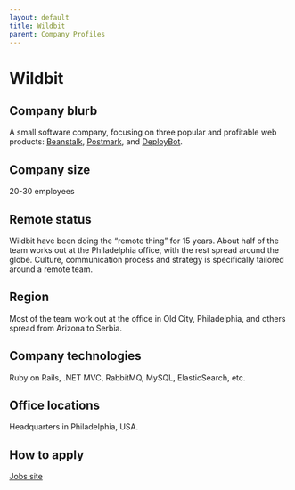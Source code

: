 ```yaml
---
layout: default
title: Wildbit
parent: Company Profiles
---
```


# Wildbit

## Company blurb

A small software company, focusing on three popular and profitable web products: [Beanstalk](http://beanstalkapp.com/), [Postmark](https://postmarkapp.com/), and [DeployBot](http://deploybot.com/).

## Company size

20-30 employees

## Remote status

Wildbit have been doing the “remote thing” for 15 years. About half of the team works out at the Philadelphia office, with the rest spread around the globe. Culture, communication process and strategy is specifically tailored around a remote team.

## Region

Most of the team work out at the office in Old City, Philadelphia, and others spread from Arizona to Serbia.

## Company technologies

Ruby on Rails, .NET MVC, RabbitMQ, MySQL, ElasticSearch, etc.

## Office locations

Headquarters in Philadelphia, USA.

## How to apply

[Jobs site](http://wildbit.com/jobs)
